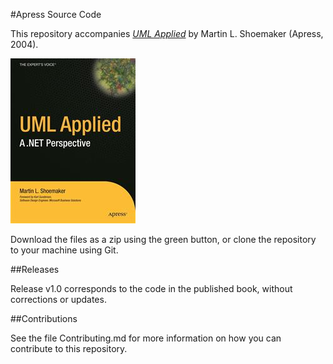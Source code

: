 #Apress Source Code

This repository accompanies [*UML Applied*](http://www.apress.com/9781590590874) by Martin L. Shoemaker (Apress, 2004).

![Cover image](9781590590874.jpg)

Download the files as a zip using the green button, or clone the repository to your machine using Git.

##Releases

Release v1.0 corresponds to the code in the published book, without corrections or updates.

##Contributions

See the file Contributing.md for more information on how you can contribute to this repository.
